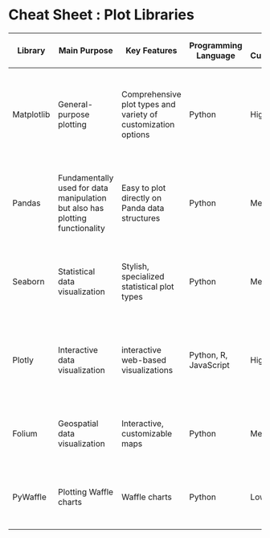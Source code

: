 # Cheat Sheet : Plot Libraries

| Library	| Main Purpose	| Key Features |	Programming Language |	Level of Customization |	Dashboard Capabilities |	Types of Plots Possible |
| -------- | ------------ | ------------ | --------------------- | ----------------------- | ----------------------- | ------------------------ |
| Matplotlib |	General-purpose plotting |	Comprehensive plot types and variety of customization options |	Python |	High |	Requires additional components and customization |	Line plots, scatter plots, bar charts, histograms, pie charts, box plots, heatmaps, etc. |
| Pandas |	Fundamentally used for data manipulation but also has plotting functionality |	Easy to plot directly on Panda data structures |	Python |	Medium |	Can be combined with web frameworks for creating dashboards |	Line plots, scatter plots, bar charts, histograms, pie charts, box plots, etc. |
| Seaborn |	Statistical data visualization |	Stylish, specialized statistical plot types |	Python |	Medium |	Can be combined with other libraries to display plots on dashboards |	Heatmaps, violin plots, scatter plots, bar plots, count plots, etc. |
| Plotly |	Interactive data visualization |	interactive web-based visualizations |	Python, R, JavaScript |	High |	Dash framework is dedicated for building interactive dashboards |	Line plots, scatter plots, bar charts, pie charts, 3D plots, choropleth maps, etc. |
| Folium |	Geospatial data visualization |	Interactive, customizable maps |	Python |	Medium |	For incorporating maps into dashboards, it can be integrated with other frameworks/libraries |	Choropleth maps, point maps, heatmaps, etc. |
| PyWaffle |	Plotting Waffle charts |	Waffle charts |	Python |	Low |	Can be combined with other libraries to display waffle chart on dashboards |	Waffle charts, square pie charts, donut charts, etc. |
